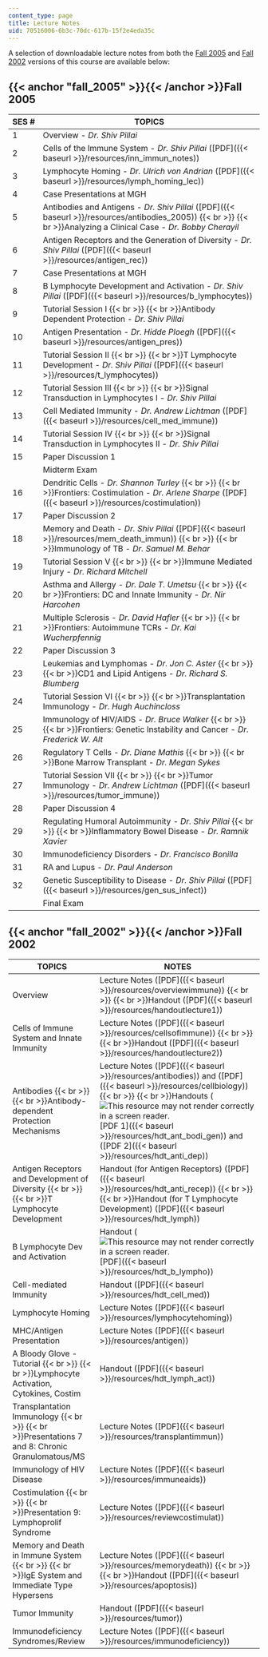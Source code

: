 ```yaml
---
content_type: page
title: Lecture Notes
uid: 70516006-6b3c-70dc-617b-15f2e4eda35c
---
```


A selection of downloadable lecture notes from both the [Fall 2005](#fall_2005) and [Fall 2002](#fall_2002) versions of this course are available below:

{{< anchor "fall_2005" >}}{{< /anchor >}}Fall 2005
--------------------------------------------------

| SES # | TOPICS |
| --- | --- |
| 1 | Overview - _Dr. Shiv Pillai_ |
| 2 | Cells of the Immune System - _Dr. Shiv Pillai_ ([PDF]({{< baseurl >}}/resources/inn_immun_notes)) |
| 3 | Lymphocyte Homing - _Dr. Ulrich von Andrian_ ([PDF]({{< baseurl >}}/resources/lymph_homing_lec)) |
| 4 | Case Presentations at MGH |
| 5 | Antibodies and Antigens - _Dr. Shiv Pillai_ ([PDF]({{< baseurl >}}/resources/antibodies_2005))  {{< br >}}  {{< br >}}Analyzing a Clinical Case - _Dr. Bobby Cherayil_ |
| 6 | Antigen Receptors and the Generation of Diversity - _Dr. Shiv Pillai_ ([PDF]({{< baseurl >}}/resources/antigen_rec)) |
| 7 | Case Presentations at MGH |
| 8 | B Lymphocyte Development and Activation - _Dr. Shiv Pillai_ ([PDF]({{< baseurl >}}/resources/b_lymphocytes)) |
| 9 | Tutorial Session I  {{< br >}}  {{< br >}}Antibody Dependent Protection - _Dr. Shiv Pillai_ |
| 10 | Antigen Presentation - _Dr. Hidde Ploegh_ ([PDF]({{< baseurl >}}/resources/antigen_pres)) |
| 11 | Tutorial Session II  {{< br >}}  {{< br >}}T Lymphocyte Development - _Dr. Shiv Pillai_ ([PDF]({{< baseurl >}}/resources/t_lymphocytes)) |
| 12 | Tutorial Session III  {{< br >}}  {{< br >}}Signal Transduction in Lymphocytes I - _Dr. Shiv Pillai_ |
| 13 | Cell Mediated Immunity - _Dr. Andrew Lichtman_ ([PDF]({{< baseurl >}}/resources/cell_med_immune)) |
| 14 | Tutorial Session IV  {{< br >}}  {{< br >}}Signal Transduction in Lymphocytes II - _Dr. Shiv Pillai_ |
| 15 | Paper Discussion 1 |
| &nbsp; | Midterm Exam |
| 16 | Dendritic Cells - _Dr. Shannon Turley_  {{< br >}}  {{< br >}}Frontiers: Costimulation - _Dr. Arlene Sharpe_ ([PDF]({{< baseurl >}}/resources/costimulation)) |
| 17 | Paper Discussion 2 |
| 18 | Memory and Death - _Dr. Shiv Pillai_ ([PDF]({{< baseurl >}}/resources/mem_death_immun))  {{< br >}}  {{< br >}}Immunology of TB - _Dr. Samuel M. Behar_ |
| 19 | Tutorial Session V  {{< br >}}  {{< br >}}Immune Mediated Injury - _Dr. Richard Mitchell_ |
| 20 | Asthma and Allergy - _Dr. Dale T. Umetsu_  {{< br >}}  {{< br >}}Frontiers: DC and Innate Immunity - _Dr. Nir Harcohen_ |
| 21 | Multiple Sclerosis - _Dr. David Hafler_  {{< br >}}  {{< br >}}Frontiers: Autoimmune TCRs - _Dr. Kai Wucherpfennig_ |
| 22 | Paper Discussion 3 |
| 23 | Leukemias and Lymphomas - _Dr. Jon C. Aster_  {{< br >}}  {{< br >}}CD1 and Lipid Antigens - _Dr. Richard S. Blumberg_ |
| 24 | Tutorial Session VI  {{< br >}}  {{< br >}}Transplantation Immunology - _Dr. Hugh Auchincloss_ |
| 25 | Immunology of HIV/AIDS - _Dr. Bruce Walker_  {{< br >}}  {{< br >}}Frontiers: Genetic Instability and Cancer - _Dr. Frederick W. Alt_ |
| 26 | Regulatory T Cells - _Dr. Diane Mathis_  {{< br >}}  {{< br >}}Bone Marrow Transplant - _Dr. Megan Sykes_ |
| 27 | Tutorial Session VII  {{< br >}}  {{< br >}}Tumor Immunology - _Dr. Andrew Lichtman_ ([PDF]({{< baseurl >}}/resources/tumor_immune)) |
| 28 | Paper Discussion 4 |
| 29 | Regulating Humoral Autoimmunity - _Dr. Shiv Pillai_  {{< br >}}  {{< br >}}Inflammatory Bowel Disease - _Dr. Ramnik Xavier_ |
| 30 | Immunodeficiency Disorders - _Dr. Francisco Bonilla_ |
| 31 | RA and Lupus - _Dr. Paul Anderson_ |
| 32 | Genetic Susceptibility to Disease - _Dr. Shiv Pillai_ ([PDF]({{< baseurl >}}/resources/gen_sus_infect)) |
| &nbsp; | Final Exam 

{{< anchor "fall_2002" >}}{{< /anchor >}}Fall 2002
--------------------------------------------------

| TOPICS | NOTES |
| --- | --- |
| Overview | Lecture Notes ([PDF]({{< baseurl >}}/resources/overviewimmune))  {{< br >}}  {{< br >}}Handout ([PDF]({{< baseurl >}}/resources/handoutlecture1)) |
| Cells of Immune System and Innate Immunity | Lecture Notes ([PDF]({{< baseurl >}}/resources/cellsofimmune))  {{< br >}}  {{< br >}}Handout ([PDF]({{< baseurl >}}/resources/handoutlecture2)) |
| Antibodies  {{< br >}}  {{< br >}}Antibody-dependent Protection Mechanisms | Lecture Notes ([PDF]({{< baseurl >}}/resources/antibodies)) and ([PDF]({{< baseurl >}}/resources/cellbiology))  {{< br >}}  {{< br >}}Handouts (![This resource may not render correctly in a screen reader.](/images/inacessible.gif)[PDF 1]({{< baseurl >}}/resources/hdt_ant_bodi_gen)) and ([PDF 2]({{< baseurl >}}/resources/hdt_anti_dep)) |
| Antigen Receptors and Development of Diversity  {{< br >}}  {{< br >}}T Lymphocyte Development | Handout (for Antigen Receptors) ([PDF]({{< baseurl >}}/resources/hdt_anti_recep))  {{< br >}}  {{< br >}}Handout (for T Lymphocyte Development) ([PDF]({{< baseurl >}}/resources/hdt_lymph)) |
| B Lymphocyte Dev and Activation | Handout (![This resource may not render correctly in a screen reader.](/images/inacessible.gif)[PDF]({{< baseurl >}}/resources/hdt_b_lympho)) |
| Cell-mediated Immunity | Handout ([PDF]({{< baseurl >}}/resources/hdt_cell_med)) |
| Lymphocyte Homing | Lecture Notes ([PDF]({{< baseurl >}}/resources/lymphocytehoming)) |
| MHC/Antigen Presentation | Lecture Notes ([PDF]({{< baseurl >}}/resources/antigen)) |
| A Bloody Glove - Tutorial  {{< br >}}  {{< br >}}Lymphocyte Activation, Cytokines, Costim | Handout ([PDF]({{< baseurl >}}/resources/hdt_lymph_act)) |
| Transplantation Immunology  {{< br >}}  {{< br >}}Presentations 7 and 8: Chronic Granulomatous/MS | Lecture Notes ([PDF]({{< baseurl >}}/resources/transplantimmun)) |
| Immunology of HIV Disease | Lecture Notes ([PDF]({{< baseurl >}}/resources/immuneaids)) |
| Costimulation  {{< br >}}  {{< br >}}Presentation 9: Lymphoprolif Syndrome | Lecture Notes ([PDF]({{< baseurl >}}/resources/reviewcostimulat)) |
| Memory and Death in Immune System  {{< br >}}  {{< br >}}IgE System and Immediate Type Hypersens | Lecture Notes ([PDF]({{< baseurl >}}/resources/memorydeath))  {{< br >}}  {{< br >}}Handout ([PDF]({{< baseurl >}}/resources/apoptosis)) |
| Tumor Immunity | Handout ([PDF]({{< baseurl >}}/resources/tumor)) |
| Immunodeficiency Syndromes/Review | Lecture Notes ([PDF]({{< baseurl >}}/resources/immunodeficiency))